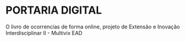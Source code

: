 # PORTARIA DIGITAL

O livro de ocorrencias de forma online, projeto de Extensão e Inovação Interdisciplinar II - Multivix EAD
